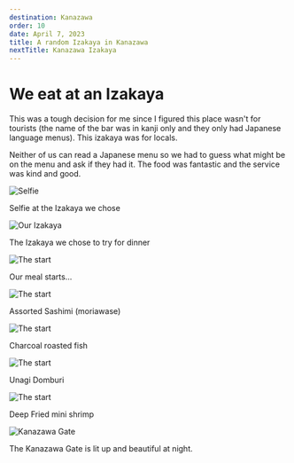 ```yaml
---
destination: Kanazawa
order: 10
date: April 7, 2023
title: A random Izakaya in Kanazawa
nextTitle: Kanazawa Izakaya
---
```


# We eat at an Izakaya

This was a tough decision for me since I figured this place wasn't for tourists (the name of the bar was in kanji only and they only had Japanese language menus). This izakaya was for locals. 

Neither of us can read a Japanese menu so we had to guess what might be on the menu and ask if they had it. The food was fantastic and the service was kind and good.

![Selfie](/assets/kanazawa/PXL_20230411_100037775.jpg)

Selfie at the Izakaya we chose

![Our Izakaya](/assets/kanazawa/PXL_20230411_111109085.NIGHT.jpg)

The Izakaya we chose to try for dinner

![The start](/assets/kanazawa/PXL_20230411_100508790.PORTRAIT.ORIGINAL.jpg)

Our meal starts...

![The start](/assets/kanazawa/PXL_20230411_100824174.PORTRAIT.jpg)

Assorted Sashimi (moriawase)

![The start](/assets/kanazawa/PXL_20230411_101017757.PORTRAIT.ORIGINAL.jpg)

Charcoal roasted fish

![The start](/assets/kanazawa/PXL_20230411_104430434.PORTRAIT.jpg)

Unagi Domburi

![The start](/assets/kanazawa/PXL_20230411_105216129.PORTRAIT.jpg)

Deep Fried mini shrimp

![Kanazawa Gate](/assets/kanazawa/PXL_20230411_111734495.NIGHT.jpg)

The Kanazawa Gate is lit up and beautiful at night.